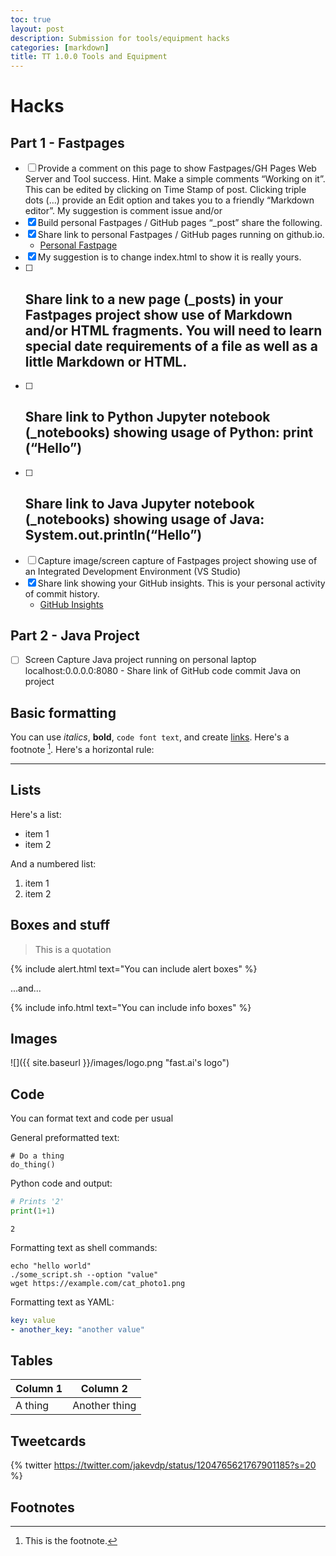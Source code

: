 ```yaml
---
toc: true
layout: post
description: Submission for tools/equipment hacks
categories: [markdown]
title: TT 1.0.0 Tools and Equipment
---
```


# Hacks

## Part 1 - Fastpages

- [ ] Provide a comment on this page to show Fastpages/GH Pages Web Server and Tool success. Hint. Make a simple comments “Working on it”. This can be edited by clicking on Time Stamp of post. Clicking triple dots (…) provide an Edit option and takes you to a friendly “Markdown editor”. My suggestion is comment issue and/or
- [x] Build personal Fastpages / GitHub pages “\_post” share the following.
- [x] Share link to personal Fastpages / GitHub pages running on github.io.
  - [Personal Fastpage](https://github.com/Rebecca-123/fastpage-CSA)
- [x] My suggestion is to change index.html to show it is really yours.
- [ ] Share link to a new page (\_posts) in your Fastpages project show use of Markdown and/or HTML fragments. You will need to learn special date requirements of a file as well as a little Markdown or HTML.
  -
- [ ] Share link to Python Jupyter notebook (\_notebooks) showing usage of Python: print (“Hello”)
  -
- [ ] Share link to Java Jupyter notebook (\_notebooks) showing usage of Java: System.out.println(“Hello”)
  -
- [ ] Capture image/screen capture of Fastpages project showing use of an Integrated Development Environment (VS Studio)
- [x] Share link showing your GitHub insights. This is your personal activity of commit history.
  - [GitHub Insights](https://github.com/Rebecca-123/fastpage-CSA/pulse)

## Part 2 - Java Project

- [ ] Screen Capture Java project running on personal laptop localhost:0.0.0.0:8080 - Share link of GitHub code commit Java on project

## Basic formatting

You can use _italics_, **bold**, `code font text`, and create [links](https://www.markdownguide.org/cheat-sheet/). Here's a footnote [^1]. Here's a horizontal rule:

---

## Lists

Here's a list:

- item 1
- item 2

And a numbered list:

1. item 1
1. item 2

## Boxes and stuff

> This is a quotation

{% include alert.html text="You can include alert boxes" %}

...and...

{% include info.html text="You can include info boxes" %}

## Images

![]({{ site.baseurl }}/images/logo.png "fast.ai's logo")

## Code

You can format text and code per usual

General preformatted text:

    # Do a thing
    do_thing()

Python code and output:

```python
# Prints '2'
print(1+1)
```

    2

Formatting text as shell commands:

```shell
echo "hello world"
./some_script.sh --option "value"
wget https://example.com/cat_photo1.png
```

Formatting text as YAML:

```yaml
key: value
- another_key: "another value"
```

## Tables

| Column 1 | Column 2      |
| -------- | ------------- |
| A thing  | Another thing |

## Tweetcards

{% twitter https://twitter.com/jakevdp/status/1204765621767901185?s=20 %}

## Footnotes

[^1]: This is the footnote.
